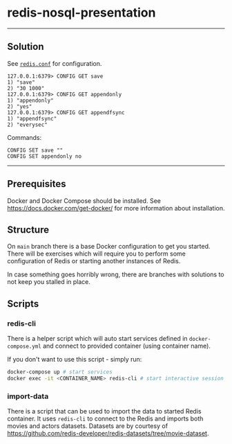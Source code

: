 # redis-nosql-presentation

---

## Solution

See [`redis.conf`](./shared/redis.conf) for configuration.

```redis
127.0.0.1:6379> CONFIG GET save
1) "save"
2) "30 1000"
127.0.0.1:6379> CONFIG GET appendonly
1) "appendonly"
2) "yes"
127.0.0.1:6379> CONFIG GET appendfsync
1) "appendfsync"
2) "everysec"
```

Commands:

```redis
CONFIG SET save ""
CONFIG SET appendonly no
```

---

## Prerequisites

Docker and Docker Compose should be installed.
See <https://docs.docker.com/get-docker/> for more information about installation.

## Structure

On `main` branch there is a base Docker configuration to get you started.
There will be exercises which will require you to perform some configuration of Redis or starting another instances of Redis.

In case something goes horribly wrong, there are branches with solutions to not keep you stalled in place.

## Scripts

### redis-cli

There is a helper script which will auto start services defined in `docker-compose.yml` and connect to provided container (using container name).

If you don't want to use this script - simply run:

```bash
docker-compose up # start services
docker exec -it <CONTAINER_NAME> redis-cli # start interactive session and run `redis-cli` in container
```

### import-data

There is a script that can be used to import the data to started Redis container. It uses `redis-cli` to connect to the Redis and imports both movies and actors datasets. Datasets are by courtesy of <https://github.com/redis-developer/redis-datasets/tree/movie-dataset>.
 

